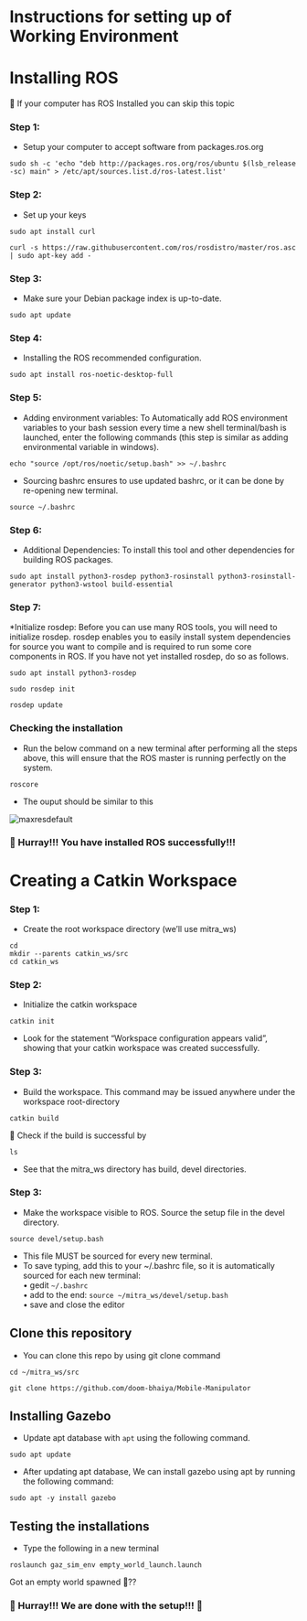 # Instructions for setting up of Working Environment

 
# Installing ROS 
🛑 If your computer has ROS Installed you can skip this topic

 ### Step 1:
* Setup your computer to accept software from packages.ros.org
 ```
 sudo sh -c 'echo "deb http://packages.ros.org/ros/ubuntu $(lsb_release -sc) main" > /etc/apt/sources.list.d/ros-latest.list'
```

 ### Step 2:
* Set up your keys
 ```
 sudo apt install curl
```
```
curl -s https://raw.githubusercontent.com/ros/rosdistro/master/ros.asc | sudo apt-key add -
```


 ### Step 3:
* Make sure your Debian package index is up-to-date.
 ```
 sudo apt update
```

 ### Step 4:
* Installing the ROS recommended configuration.
 ```
 sudo apt install ros-noetic-desktop-full
```

 ### Step 5:
* Adding environment variables: To Automatically add ROS environment variables to your bash session every time a new shell terminal/bash is launched, enter the following commands (this step is similar as adding environmental variable in windows).
 ```
echo "source /opt/ros/noetic/setup.bash" >> ~/.bashrc
```
* Sourcing bashrc ensures to use updated bashrc, or it can be done by re-opening new terminal.
```
source ~/.bashrc
```
### Step 6:
* Additional Dependencies: To install this tool and other dependencies for building ROS packages.

```
sudo apt install python3-rosdep python3-rosinstall python3-rosinstall-generator python3-wstool build-essential
```

### Step 7:
*Initialize rosdep: Before you can use many ROS tools, you will need to initialize rosdep. rosdep enables you to easily install system dependencies for source you want to compile and is required to run some core components in ROS. If you have not yet installed rosdep, do so as follows.

```
sudo apt install python3-rosdep
```
```
sudo rosdep init
```
```
rosdep update
```

### Checking the installation
* Run the below command on a new terminal after performing all the steps above, this will ensure that the ROS master is running perfectly on the system.

```
roscore
```
* The ouput should be similar to this

![maxresdefault](https://user-images.githubusercontent.com/115358075/227400065-f256e467-2c38-4c3c-a47d-4748bf75988e.jpg)

### 🥳 Hurray!!! You have installed ROS successfully!!!

# Creating a Catkin Workspace

### Step 1:
* Create the root workspace directory (we’ll use mitra_ws)
```
cd 
mkdir --parents catkin_ws/src
cd catkin_ws
```

### Step 2:
* Initialize the catkin workspace
```
catkin init
```
* Look for the statement “Workspace configuration appears valid”, showing that your catkin workspace was created successfully.

### Step 3:
* Build the workspace. This command may be issued anywhere under the workspace root-directory
```
catkin build
```

🛑 Check if the build is successful by
```
ls
```
* See that the mitra_ws directory has build, devel directories.

### Step 3:
* Make the workspace visible to ROS. Source the setup file in the devel directory.
```
source devel/setup.bash
```
* This file MUST be sourced for every new terminal.
* To save typing, add this to your ~/.bashrc file, so it is automatically sourced for each new terminal: </br>
• gedit `~/.bashrc` </br>
• add to the end: `source ~/mitra_ws/devel/setup.bash`</br>
• save and close the editor </br>

## Clone this repository
 * You can clone this repo by using git clone command
 ```
 cd ~/mitra_ws/src
```
```
git clone https://github.com/doom-bhaiya/Mobile-Manipulator
```
 
## Installing Gazebo
* Update apt database with `apt` using the following command.
```
sudo apt update
```
* After updating apt database, We can install gazebo using apt by running the following command:
```
sudo apt -y install gazebo
```

## Testing the installations
 * Type the following in a new terminal 
 ```
 roslaunch gaz_sim_env empty_world_launch.launch
 ```
 
 Got an empty world spawned 👀??
 
 ### 🥳 Hurray!!! We are done with the setup!!!  🥳

